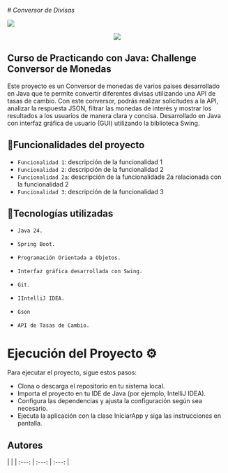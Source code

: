 <em> # Conversor de Divisas</em>

<p align="left">
<img src="https://img.shields.io/badge/STATUS-EN%20DESAROLLO-green">
</p>

<p align="center">
  <img src=https://github.com/Orliluq/Challenge-Conversor-de-Monedas/assets/122529721/3c027255-d165-417a-b6ac-4798886114ec"
</p>

## Curso de Practicando con Java: Challenge Conversor de Monedas
Este proyecto es un Conversor de monedas de varios paises desarrollado en Java que te permite convertir diferentes divisas utilizando una API de tasas de cambio. 
Con este conversor, podrás realizar solicitudes a la API, analizar la respuesta JSON, filtrar las monedas de interés y mostrar los resultados a los usuarios de manera clara y concisa.
Desarrollado en Java con interfaz gráfica de usuario (GUI) utilizando la biblioteca Swing. 



## :hammer:Funcionalidades del proyecto
- `Funcionalidad 1`: descripción de la funcionalidad 1
- `Funcionalidad 2`: descripción de la funcionalidad 2
- `Funcionalidad 2a`: descripción de la funcionalidade 2a relacionada con la funcionalidad 2
- `Funcionalidad 3`: descripción de la funcionalidad 3


## :hammer:Tecnologías utilizadas
- `Java 24.`

- `Spring Boot.`

- `Programación Orientada a Objetos.`

- `Interfaz gráfica desarrollada con Swing.`

- `Git.`

- `IIntelliJ IDEA.`

- `Gson`

- `API de Tasas de Cambio.`

# Ejecución del Proyecto ⚙️
Para ejecutar el proyecto, sigue estos pasos:

* Clona o descarga el repositorio en tu sistema local.
* Importa el proyecto en tu IDE de Java (por ejemplo, IntelliJ IDEA).
* Configura las dependencias y ajusta la configuración según sea necesario.
* Ejecuta la aplicación con la clase IniciarApp y siga las instrucciones en pantalla.

## Autores
| [](https://github.com/tsanchezru) |
| :---: | :---: | :---: |